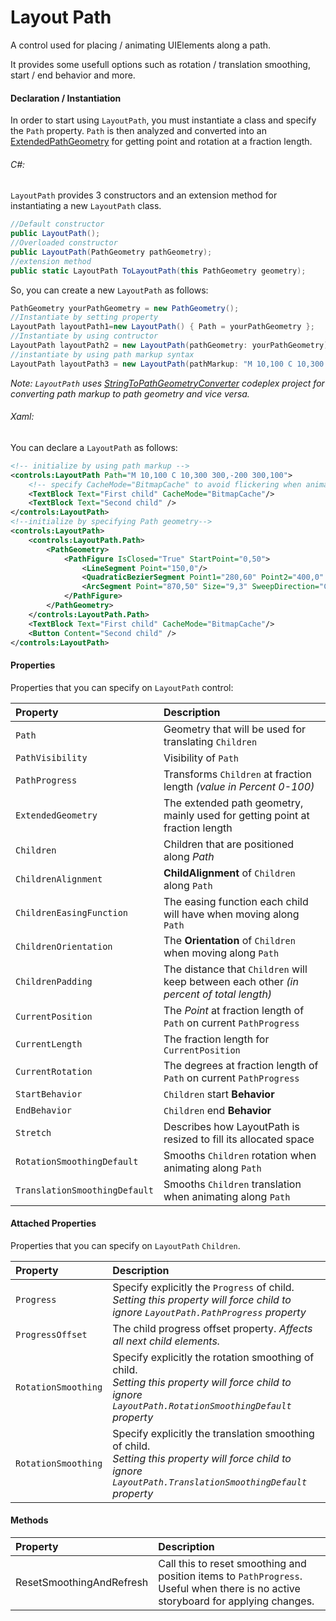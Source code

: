 # Layout Path
A control used for placing / animating UIElements along a path.

It provides some usefull options such as rotation / translation smoothing, start / end behavior and more.

#### Declaration / Instantiation
In order to start using `LayoutPath`, you must instantiate a class and specify the `Path` property.
`Path` is then analyzed and converted into an [ExtendedPathGeometry](extendedPathGeometryUG.md) for getting point and rotation at a fraction length. 
###### C#:
`LayoutPath` provides 3 constructors and an extension method for instantiating a new `LayoutPath` class.
```cs
//Default constructor
public LayoutPath();
//Overloaded constructor
public LayoutPath(PathGeometry pathGeometry);
//extension method
public static LayoutPath ToLayoutPath(this PathGeometry geometry);
```
So, you can create a new `LayoutPath` as follows:
```cs
PathGeometry yourPathGeometry = new PathGeometry();
//Instantiate by setting property
LayoutPath layoutPath1=new LayoutPath() { Path = yourPathGeometry };
//Instantiate by using contructor
LayoutPath layoutPath2 = new LayoutPath(pathGeometry: yourPathGeometry);
//instantiate by using path markup syntax
LayoutPath layoutPath3 = new LayoutPath(pathMarkup: "M 10,100 C 10,300 300,-200 300,100");
```

*Note: `LayoutPath` uses [StringToPathGeometryConverter](https://stringtopathgeometry.codeplex.com/SourceControl/latest#PathConverter/PathConverter/StringToPathGeometryConverter.cs)
codeplex project for converting path markup to path geometry and vice versa.*

###### Xaml:
You can declare a `LayoutPath` as follows:
```xml
<!-- initialize by using path markup -->
<controls:LayoutPath Path="M 10,100 C 10,300 300,-200 300,100">
	<!-- specify CacheMode="BitmapCache" to avoid flickering when animating text block -->
    <TextBlock Text="First child" CacheMode="BitmapCache"/>
    <TextBlock Text="Second child" />
</controls:LayoutPath>
<!--initialize by specifying Path geometry-->
<controls:LayoutPath>
    <controls:LayoutPath.Path>
        <PathGeometry>
            <PathFigure IsClosed="True" StartPoint="0,50">
                <LineSegment Point="150,0"/>
                <QuadraticBezierSegment Point1="280,60" Point2="400,0" />
                <ArcSegment Point="870,50" Size="9,3" SweepDirection="Clockwise"/>
            </PathFigure>
        </PathGeometry>
    </controls:LayoutPath.Path> 
    <TextBlock Text="First child" CacheMode="BitmapCache"/>    
    <Button Content="Second child" />
</controls:LayoutPath>
```

#### Properties

Properties that you can specify on `LayoutPath` control:

| Property | Description |
| :------- | :---------- |
| `Path` | Geometry that will be used for translating `Children` |
| `PathVisibility` | Visibility of `Path` |
| `PathProgress` | Transforms `Children` at fraction length *(value in Percent 0-100)* |
| `ExtendedGeometry` | The extended  path geometry, mainly used for getting point at fraction length |
| `Children` | Children that are positioned along *Path* |
| `ChildrenAlignment` | **ChildAlignment** of `Children` along `Path` |
| `ChildrenEasingFunction` | The easing function each child will have when moving along `Path` |
| `ChildrenOrientation` | The **Orientation** of `Children` when moving along `Path` |
| `ChildrenPadding` | The distance that `Children` will keep between each other *(in percent of total length)* |
| `CurrentPosition` | The *Point* at fraction length of `Path` on current `PathProgress` |
| `CurrentLength` | The fraction length for `CurrentPosition` |
| `CurrentRotation` | The degrees at fraction length of `Path` on current `PathProgress` |
| `StartBehavior` | `Children` start **Behavior** |
| `EndBehavior` | `Children` end **Behavior** |
| `Stretch` | Describes how LayoutPath is resized to fill its allocated space |
| `RotationSmoothingDefault` | Smooths `Children` rotation when animating along `Path` |
| `TranslationSmoothingDefault` | Smooths `Children` translation when animating along `Path` |

#### Attached Properties

Properties that you can specify on `LayoutPath` `Children`.

| Property | Description |
| :------- | :---------- |
| `Progress` | Specify explicitly the `Progress` of child. <br/>*Setting this property will force child to ignore `LayoutPath.PathProgress` property* |
| `ProgressOffset` | The child progress offset property. *Affects all next child elements.* |
| `RotationSmoothing` | Specify explicitly the rotation smoothing of child. <br/>*Setting this property will force child to ignore `LayoutPath.RotationSmoothingDefault` property* |
| `RotationSmoothing` | Specify explicitly the translation smoothing of child. <br/>*Setting this property will force child to ignore `LayoutPath.TranslationSmoothingDefault` property* |


#### Methods

| Property | Description |
| :------- | :---------- |
| ResetSmoothingAndRefresh | Call this to reset smoothing and position items to `PathProgress`. Useful when there is no active storyboard for applying changes. |